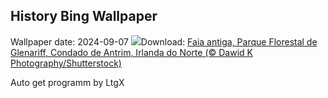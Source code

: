 ## History Bing Wallpaper
Wallpaper date: 2024-09-07
![](https://www.bing.com/th?id=OHR.GlenariffPark_PT-BR3219733810_UHD.jpg&w=1000)Download: [Faia antiga, Parque Florestal de Glenariff, Condado de Antrim, Irlanda do Norte (© Dawid K Photography/Shutterstock)](https://www.bing.com/th?id=OHR.GlenariffPark_PT-BR3219733810_UHD.jpg)

Auto get programm by LtgX
